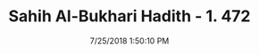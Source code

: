 ---
title        : "Sahih Al-Bukhari Hadith - 1. 472"
date         : 7/25/2018 1:50:10 PM
draft        : false
type         : "hadith"
layout       : "hadith"
BookCode     : "SHB"
VolumeNumber : "1"
HadithNumber : "472"
categories  :  ["Musalla-The Sutra of the Imam is also the Sutra for those behind him"]
tags  :  ["Ibn Abbas"]
---